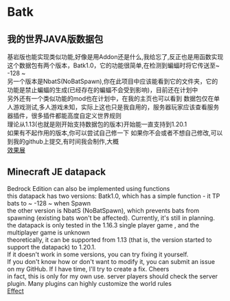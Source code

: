 # Batk
## 我的世界JAVA版数据包  
基岩版也能实现类似功能,好像是用Addon还是什么,我给忘了,反正也是用函数实现  
这个数据包有两个版本，Batk1.0，它的功能很简单,在检测到蝙蝠时将它传送至~ -128 ~  
另一个版本是NbatS(NoBatSpawn),你在此项目中应该能看到它的文件夹，它的功能是禁止蝙蝠的生成(已经存在的蝙蝠不会受到影响)，目前还在计划中  
另外还有一个类似功能的mod也在计划中，在我的主页也可以看到
数据包仅在单人游戏测试,多人游戏未知，实际上这也只是我自用的，服务器玩家应该查看服务器插件，很多插件都能高度自定义世界规则  
理论从1.13(也就是刚开始支持数据包的版本)开始能一直支持到1.20.1  
如果有不起作用的版本,你可以尝试自己修一下
如果你不会或者不想自己修改,可以到我的github上提交,有时间我会制作,大概  
[效果展](示https://www.bilibili.com/video/BV1Xk4y1578y/?spm_id_from=333.999.0.0)
## Minecraft JE datapack  
Bedrock Edition can also be implemented using functions  
this datapack has two versions: Batk1.0, which has a simple function - it TP bats to ~ -128 ~ when Spawn  
the other version is NbatS (NoBatSpawn), which prevents bats from spawning (existing bats won't be affected). Currently, it's still in planning.  
the datapack is only tested in the 1.16.3 single player game , and the multiplayer game is unknown  
theoretically, it can be supported from 1.13 (that is, the version started to support the datapack) to 1.20.1.   
If it doesn't work in some versions, you can try fixing it yourself.  
If you don't know how or don't want to modify it, you can submit an issue on my GitHub. If I have time, I'll try to create a fix. Cheers  
in fact, this is only for my own use. server players should check the server plugin. Many plugins can highly customize the world rules  
[Effect](https://youtu.be/6tHPaMQNTI4)
